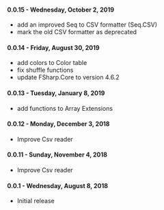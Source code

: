 #### 0.0.15 - Wednesday, October 2, 2019
* add an improved Seq to CSV formatter (Seq.CSV)
* mark the old CSV formatter as deprecated
#### 0.0.14 - Friday, August 30, 2019
* add colors to Color table
* fix shuffle functions
* update FSharp.Core to version 4.6.2
#### 0.0.13 - Tuesday, January 8, 2019
* add functions to Array Extensions
#### 0.0.12 - Monday, December 3, 2018
* Improve Csv reader
#### 0.0.11 - Sunday, November 4, 2018
* Improve Csv reader
#### 0.0.1 - Wednesday, August 8, 2018
* Initial release